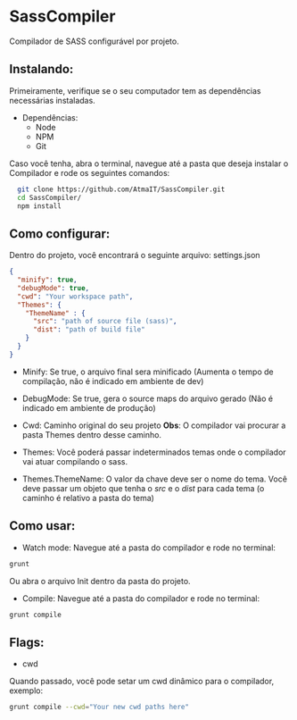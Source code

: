 # SassCompiler
Compilador de SASS configurável por projeto.

## Instalando:

Primeiramente, verifique se o seu computador tem as dependências necessárias instaladas.

* Dependências:
  * Node
  * NPM
  * Git

Caso você tenha, abra o terminal, navegue até a pasta que deseja instalar o Compilador e rode os seguintes comandos:

```bash
  git clone https://github.com/AtmaIT/SassCompiler.git
  cd SassCompiler/
  npm install
```

## Como configurar: 

Dentro do projeto, você encontrará o seguinte arquivo: settings.json

```json
{
  "minify": true,
  "debugMode": true,
  "cwd": "Your workspace path",
  "Themes": {
    "ThemeName" : {
      "src": "path of source file (sass)",
      "dist": "path of build file"
    }
  }
}
```

* Minify: 
Se true, o arquivo final sera minificado (Aumenta o tempo de compilação, não é indicado em ambiente de dev)

* DebugMode: 
Se true, gera o source maps do arquivo gerado (Não é indicado em ambiente de produção)

* Cwd: 
Caminho original do seu projeto
**Obs**: O compilador vai procurar a pasta Themes dentro desse caminho.

* Themes:
Você poderá passar indeterminados temas onde o compilador vai atuar compilando o sass.

* Themes.ThemeName:
O valor da chave deve ser o nome do tema.
Você deve passar um objeto que tenha o *src* e o *dist* para cada tema (o caminho é relativo a pasta do tema)

## Como usar:

* Watch mode:
Navegue até a pasta do compilador e rode no terminal:

```bash
grunt
```

Ou abra o arquivo Init dentro da pasta do projeto.

* Compile:
Navegue até a pasta do compilador e rode no terminal:

```bash
grunt compile
```

## Flags:

* cwd

Quando passado, você pode setar um cwd dinâmico para o compilador, exemplo:

```bash
grunt compile --cwd="Your new cwd paths here"
```
